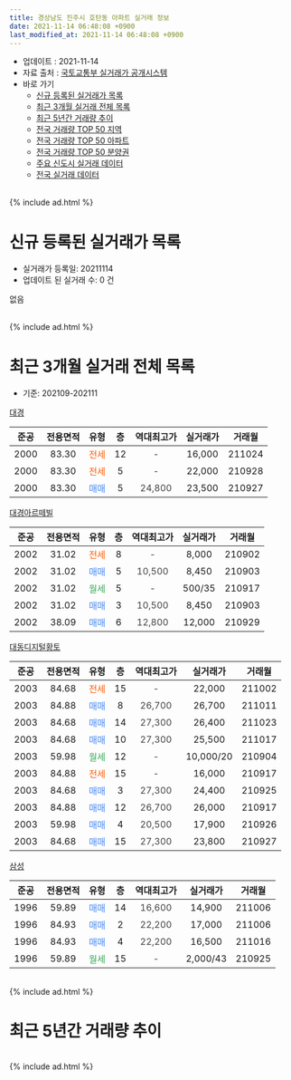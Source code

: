 ```yaml
---
title: 경상남도 진주시 호탄동 아파트 실거래 정보
date: 2021-11-14 06:48:08 +0900
last_modified_at: 2021-11-14 06:48:08 +0900
---
```


* 업데이트 : 2021-11-14
* 자료 출처 : [국토교통부 실거래가 공개시스템](http://rt.molit.go.kr)
* 바로 가기
    * [신규 등록된 실거래가 목록](#신규-등록된-실거래가-목록)
    * [최근 3개월 실거래 전체 목록](#최근-3개월-실거래-전체-목록)
    * [최근 5년간 거래량 추이](#최근-5년간-거래량-추이)
    * [전국 거래량 TOP 50 지역](https://inasie.github.io/apt-trade-info/최근-3개월-전국에서-가장-거래가-많이-발생한-지역)
    * [전국 거래량 TOP 50 아파트](https://inasie.github.io/apt-trade-info/최근-3개월-전국에서-가장-거래가-많이-발생한-아파트)
    * [전국 거래량 TOP 50 분양권](https://inasie.github.io/apt-trade-info/최근-3개월-전국에서-가장-거래가-많이-발생한-분양권)
    * [주요 신도시 실거래 데이터](https://inasie.github.io/apt-trade-info/주요-신도시)
    * [전국 실거래 데이터](https://inasie.github.io/apt-trade-info/전국)
<br>
{% include ad.html %}
<br>

# 신규 등록된 실거래가 목록
* 실거래가 등록일: 20211114
* 업데이트 된 실거래 수: 0 건

없음

<br>
{% include ad.html %}
<br>

# 최근 3개월 실거래 전체 목록
* 기준: 202109-202111


[대경](https://search.naver.com/search.naver?query=%EA%B2%BD%EC%83%81%EB%82%A8%EB%8F%84+%EC%A7%84%EC%A3%BC%EC%8B%9C+%ED%98%B8%ED%83%84%EB%8F%99+%EB%8C%80%EA%B2%BD)

|준공|전용면적|유형|층|역대최고가|실거래가|거래월|
|:---:|:---:|:---:|:---:|:---:|:---:|:---:|
|2000|83.30|<span style="color:#ff5a00">전세</span>|12|<span style="color:#444444">-</span>|16,000|211024|
|2000|83.30|<span style="color:#ff5a00">전세</span>|5|<span style="color:#444444">-</span>|22,000|210928|
|2000|83.30|<span style="color:#4285f3">매매</span>|5|<span style="color:#444444">24,800</span>|23,500|210927|

[대경아르떼빌](https://search.naver.com/search.naver?query=%EA%B2%BD%EC%83%81%EB%82%A8%EB%8F%84+%EC%A7%84%EC%A3%BC%EC%8B%9C+%ED%98%B8%ED%83%84%EB%8F%99+%EB%8C%80%EA%B2%BD%EC%95%84%EB%A5%B4%EB%96%BC%EB%B9%8C)

|준공|전용면적|유형|층|역대최고가|실거래가|거래월|
|:---:|:---:|:---:|:---:|:---:|:---:|:---:|
|2002|31.02|<span style="color:#ff5a00">전세</span>|8|<span style="color:#444444">-</span>|8,000|210902|
|2002|31.02|<span style="color:#4285f3">매매</span>|5|<span style="color:#444444">10,500</span>|8,450|210903|
|2002|31.02|<span style="color:#34a853">월세</span>|5|<span style="color:#444444">-</span>|500/35|210917|
|2002|31.02|<span style="color:#4285f3">매매</span>|3|<span style="color:#444444">10,500</span>|8,450|210903|
|2002|38.09|<span style="color:#4285f3">매매</span>|6|<span style="color:#444444">12,800</span>|12,000|210929|

[대동디지털황토](https://search.naver.com/search.naver?query=%EA%B2%BD%EC%83%81%EB%82%A8%EB%8F%84+%EC%A7%84%EC%A3%BC%EC%8B%9C+%ED%98%B8%ED%83%84%EB%8F%99+%EB%8C%80%EB%8F%99%EB%94%94%EC%A7%80%ED%84%B8%ED%99%A9%ED%86%A0)

|준공|전용면적|유형|층|역대최고가|실거래가|거래월|
|:---:|:---:|:---:|:---:|:---:|:---:|:---:|
|2003|84.68|<span style="color:#ff5a00">전세</span>|15|<span style="color:#444444">-</span>|22,000|211002|
|2003|84.88|<span style="color:#4285f3">매매</span>|8|<span style="color:#444444">26,700</span>|26,700|211011|
|2003|84.68|<span style="color:#4285f3">매매</span>|14|<span style="color:#444444">27,300</span>|26,400|211023|
|2003|84.68|<span style="color:#4285f3">매매</span>|10|<span style="color:#444444">27,300</span>|25,500|211017|
|2003|59.98|<span style="color:#34a853">월세</span>|12|<span style="color:#444444">-</span>|10,000/20|210904|
|2003|84.88|<span style="color:#ff5a00">전세</span>|15|<span style="color:#444444">-</span>|16,000|210917|
|2003|84.68|<span style="color:#4285f3">매매</span>|3|<span style="color:#444444">27,300</span>|24,400|210925|
|2003|84.88|<span style="color:#4285f3">매매</span>|12|<span style="color:#444444">26,700</span>|26,000|210917|
|2003|59.98|<span style="color:#4285f3">매매</span>|4|<span style="color:#444444">20,500</span>|17,900|210926|
|2003|84.68|<span style="color:#4285f3">매매</span>|15|<span style="color:#444444">27,300</span>|23,800|210927|

[삼성](https://search.naver.com/search.naver?query=%EA%B2%BD%EC%83%81%EB%82%A8%EB%8F%84+%EC%A7%84%EC%A3%BC%EC%8B%9C+%ED%98%B8%ED%83%84%EB%8F%99+%EC%82%BC%EC%84%B1)

|준공|전용면적|유형|층|역대최고가|실거래가|거래월|
|:---:|:---:|:---:|:---:|:---:|:---:|:---:|
|1996|59.89|<span style="color:#4285f3">매매</span>|14|<span style="color:#444444">16,600</span>|14,900|211006|
|1996|84.93|<span style="color:#4285f3">매매</span>|2|<span style="color:#444444">22,200</span>|17,000|211006|
|1996|84.93|<span style="color:#4285f3">매매</span>|4|<span style="color:#444444">22,200</span>|16,500|211016|
|1996|59.89|<span style="color:#34a853">월세</span>|15|<span style="color:#444444">-</span>|2,000/43|210925|


<br>
{% include ad.html %}
<br>

# 최근 5년간 거래량 추이


<div style="width:100%;">
    <canvas id="deal_progress" height="200"></canvas>
</div>

<script>
new Chart(document.getElementById("deal_progress"), {
    type: 'line',
    data: {
        labels: ['201611','201612','201701','201702','201703','201704','201705','201706','201707','201708','201709','201710','201711','201712','201801','201802','201803','201804','201805','201806','201807','201808','201809','201810','201811','201812','201901','201902','201903','201904','201905','201906','201907','201908','201909','201910','201911','201912','202001','202002','202003','202004','202005','202006','202007','202008','202009','202010','202011','202012','202101','202102','202103','202104','202105','202106','202107','202108','202109','202110','202111'],
        datasets: [{
            label: '매매',
            pointRadius: 1,
            data: [6, 6, 5, 3, 8, 4, 4, 7, 1, 5, 7, 6, 2, 3, 6, 7, 4, 1, 4, 1, 3, 3, 3, 3, 5, 3, 2, 4, 3, 3, 3, 4, 2, 2, 1, 6, 13, 14, 8, 6, 4, 5, 7, 6, 6, 6, 2, 7, 17, 12, 12, 6, 5, 16, 7, 4, 7, 7, 8, 6, 0],
            borderColor: "rgba(255, 201, 14, 1)",
            backgroundColor: "rgba(255, 201, 14, 0.5)",
            fill: false,
            lineTension: 0
        },{
            label: '전월세',
            pointRadius: 1,
            data: [3, 3, 4, 5, 3, 2, 1, 6, 3, 2, 2, 4, 5, 3, 4, 0, 0, 3, 3, 3, 7, 0, 2, 9, 9, 4, 9, 6, 4, 3, 0, 2, 5, 5, 5, 1, 5, 6, 7, 2, 0, 3, 3, 1, 1, 5, 4, 3, 1, 7, 2, 2, 3, 4, 3, 3, 4, 3, 6, 2, 0],
            borderColor: "rgba(0, 141, 185, 1)",
            backgroundColor: "rgba(0, 141, 185, 0.5)",
            fill: false,
            lineTension: 0
        }
        ]
    },
    options: {
        responsive: true,
        title: {
            display: false
        },
        tooltips: {
            mode: 'index',
            intersect: false
        },
        hover: {
            mode: 'nearest',
            intersect: true
        },
        scales: {
            xAxes: [{
                display: true,
                scaleLabel: {
                    display: true,
                    labelString: '년/월'
                }
            }],
            yAxes: [{
                display: true,
                ticks: {
                    suggestedMin: 0,
                },
                scaleLabel: {
                    display: true,
                    labelString: '실거래 수'
                }
            }]
        }
    }
});

</script>


<br>
{% include ad.html %}
<br>

